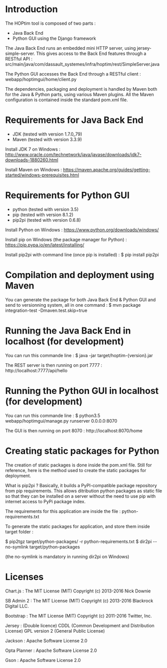 Introduction
============

The HOPtim tool is composed of two parts :
- Java Back End
- Python GUI using the Django framework

The Java Back End runs an embedded mini HTTP server, using jersey-simple-server. This gives access to the Back End features through a RESTful API :
src/main/java/com/dassault_systemes/infra/hoptim/rest/SimpleServer.java

The Python GUI accesses the Back End through a RESTful client :
webapp/hoptimgui/home/client.py

The dependencies, packaging and deployment is handled by Maven both for the Java & Python parts, using various Maven plugins.
All the Maven configuration is contained inside the standard pom.xml file.

Requirements for Java Back End
==============================
- JDK (tested with version 1.7.0_79)
- Maven (tested with version 3.3.9)

Install JDK 7 on Windows :
http://www.oracle.com/technetwork/java/javase/downloads/jdk7-downloads-1880260.html

Install Maven on Windows :
https://maven.apache.org/guides/getting-started/windows-prerequisites.html

Requirements for Python GUI
===========================
- python (tested with version 3.5)
- pip (tested with version 8.1.2)
- pip2pi (tested with version 0.6.8)

Install Python on Windows :
https://www.python.org/downloads/windows/

Install pip on Windows (the package manager for Python) :
https://pip.pypa.io/en/latest/installing/

Install pip2pi with command line (once pip is installed) :
$ pip install pip2pi

Compilation and deployment using Maven
======================================

You can generate the package for both Java Back End & Python GUI and send to versionning system, all in one command :
$ mvn package integration-test -Dmaven.test.skip=true

Running the Java Back End in localhost (for development)
========================================================

You can run this commande line :
$ java -jar target/hoptim-{version}.jar

The REST server is then running on port 7777 :
http://localhost:7777/api/hello

Running the Python GUI in localhost (for development)
=====================================================

You can run this commande line :
$ python3.5 webapp/hoptimgui/manage.py runserver 0.0.0.0:8070

The GUI is then running on port 8070 :
http://localhost:8070/home

Creating static packages for Python
===================================

The creation of static packages is done inside the pom.xml file. Still for reference, here is the method used to create the static packages for deployment.

What is pip2pi ?
Basically, it builds a PyPI-compatible package repository from pip requirements.
This allows ditribution python packages as static file so that they can be installed on a server without the need to use pip with internet access to PyPi package index.

The requirements for this application are inside the file :
python-requirements.txt

To generate the static packages for application, and store them inside target folder :

$ pip2tgz target/python-packages/ -r python-requirements.txt
$ dir2pi --no-symlink target/python-packages

(the no-symlink is mandatory in running dir2pi on Windows)


Licenses
========

Chart.js :
The MIT License (MIT)
Copyright (c) 2013-2016 Nick Downie

SB Admin 2 :
The MIT License (MIT)
Copyright (c) 2013-2016 Blackrock Digital LLC.

Bootstrap :
The MIT License (MIT)
Copyright (c) 2011-2016 Twitter, Inc.

Jersey :
(Double licence)
CDDL (Common Development and Distribution License)
GPL version 2 (General Public License)

Jackson :
Apache Software License 2.0

Opta Planner :
Apache Software License 2.0

Gson :
Apache Software License 2.0

